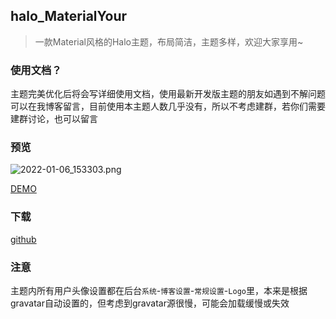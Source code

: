 ## halo_MaterialYour

> 一款Material风格的Halo主题，布局简洁，主题多样，欢迎大家享用~

### 使用文档？
主题完美优化后将会写详细使用文档，使用最新开发版主题的朋友如遇到不解问题可以在我博客留言，目前使用本主题人数几乎没有，所以不考虑建群，若你们需要建群讨论，也可以留言

### 预览

![2022-01-06_153303.png](https://img.dnxrzl.com/2022/01/06/970a82b869c5f.png)

[DEMO](http://demo.dnxrzl.com/)

### 下载

[github](https://github.com/daifiyum/halo-MaterialYour/releases)

### 注意

主题内所有用户头像设置都在后台`系统`-`博客设置`-`常规设置`-`Logo`里，本来是根据gravatar自动设置的，但考虑到gravatar源很慢，可能会加载缓慢或失效